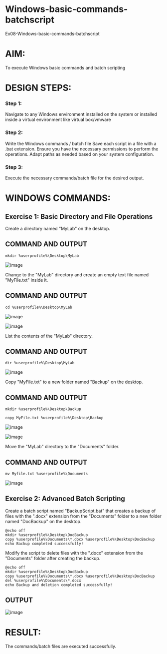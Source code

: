 # Windows-basic-commands-batchscript
Ex08-Windows-basic-commands-batchscript

# AIM:
To execute Windows basic commands and batch scripting

# DESIGN STEPS:

### Step 1:

Navigate to any Windows environment installed on the system or installed inside a virtual environment like virtual box/vmware 

### Step 2:

Write the Windows commands / batch file
Save each script in a file with a .bat extension.
Ensure you have the necessary permissions to perform the operations.
Adapt paths as needed based on your system configuration.
### Step 3:

Execute the necessary commands/batch file for the desired output. 




# WINDOWS COMMANDS:
## Exercise 1: Basic Directory and File Operations
Create a directory named "MyLab" on the desktop.


## COMMAND AND OUTPUT
```
mkdir %userprofile%\Desktop\MyLab
```
![image](https://github.com/user-attachments/assets/e56288bd-23f2-4b13-b26e-7bca67e92460)

Change to the "MyLab" directory and create an empty text file named "MyFile.txt" inside it.


## COMMAND AND OUTPUT
```
cd %userprofile%\Desktop\MyLab
```
![image](https://github.com/user-attachments/assets/97e74eaa-82f9-4a86-93c9-b273debc4678)

![image](https://github.com/user-attachments/assets/0b13ccf5-e4fe-4091-8176-9f010a4968b7)

List the contents of the "MyLab" directory.


## COMMAND AND OUTPUT
```
dir %userprofile%\Desktop\MyLab
```
![image](https://github.com/user-attachments/assets/ecb769d0-b271-42ac-8e44-7d7b45ec6a5e)

Copy "MyFile.txt" to a new folder named "Backup" on the desktop.

## COMMAND AND OUTPUT
```
mkdir %userprofile%\Desktop\Backup

copy MyFile.txt %userprofile%\Desktop\Backup
```
![image](https://github.com/user-attachments/assets/82591216-5e9c-4fbf-bf5e-3f6bdfe4c820)

![image](https://github.com/user-attachments/assets/340dd815-4e46-411e-9203-291480c4dbed)

Move the "MyLab" directory to the "Documents" folder.


## COMMAND AND OUTPUT
```
mv Myfile.txt %userprofile%\Documents
```
![image](https://github.com/user-attachments/assets/6dea1099-0238-4ff0-8a65-78676c40790d)

## Exercise 2: Advanced Batch Scripting
Create a batch script named "BackupScript.bat" that creates a backup of files with the ".docx" extension from the "Documents" folder to a new folder named "DocBackup" on the desktop.
```
@echo off
mkdir %userprofile%\Desktop\DocBackup
copy %userprofile%\Documents\*.docx %userprofile%\Desktop\DocBackup
echo Backup completed successfully!
```
Modify the script to delete files with the ".docx" extension from the "Documents" folder after creating the backup.
```
@echo off
mkdir %userprofile%\Desktop\DocBackup
copy %userprofile%\Documents\*.docx %userprofile%\Desktop\DocBackup
del %userprofile%\Documents\*.docx
echo Backup and deletion completed successfully!

```
## OUTPUT
![image](https://github.com/user-attachments/assets/399b363a-0fc5-4214-863b-35c2cb27308b)

# RESULT:
The commands/batch files are executed successfully.

